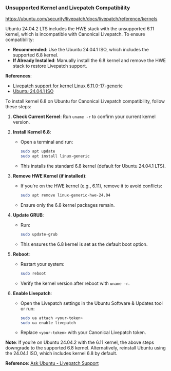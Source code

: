 ### Unsupported Kernel and Livepatch Compatibility

https://ubuntu.com/security/livepatch/docs/livepatch/reference/kernels

Ubuntu 24.04.2 LTS includes the HWE stack with the unsupported 6.11 kernel, which is incompatible with Canonical Livepatch. To ensure compatibility:

- **Recommended**: Use the Ubuntu 24.04.1 ISO, which includes the supported 6.8 kernel.
- **If Already Installed**: Manually install the 6.8 kernel and remove the HWE stack to restore Livepatch support.

**References**:  
- [Livepatch support for kernel Linux 6.11.0-17-generic](https://askubuntu.com/questions/1542259/livepatch-support-for-kernel-linux-6-11-0-17-generic/1542268#1542268)  
- [Ubuntu 24.04.1 ISO](https://old-releases.ubuntu.com/releases/24.04.1/)


To install kernel 6.8 on Ubuntu for Canonical Livepatch compatibility, follow these steps:

1. **Check Current Kernel**: Run `uname -r` to confirm your current kernel version.

2. **Install Kernel 6.8**:
   - Open a terminal and run:
     ```bash
     sudo apt update
     sudo apt install linux-generic
     ```
   - This installs the standard 6.8 kernel (default for Ubuntu 24.04.1 LTS).

3. **Remove HWE Kernel (if installed)**:
   - If you're on the HWE kernel (e.g., 6.11), remove it to avoid conflicts:
     ```bash
     sudo apt remove linux-generic-hwe-24.04
     ```
   - Ensure only the 6.8 kernel packages remain.

4. **Update GRUB**:
   - Run:
     ```bash
     sudo update-grub
     ```
   - This ensures the 6.8 kernel is set as the default boot option.

5. **Reboot**:
   - Restart your system:
     ```bash
     sudo reboot
     ```
   - Verify the kernel version after reboot with `uname -r`.

6. **Enable Livepatch**:
   - Open the Livepatch settings in the Ubuntu Software & Updates tool or run:
     ```bash
     sudo ua attach <your-token>
     sudo ua enable livepatch
     ```
   - Replace `<your-token>` with your Canonical Livepatch token.

**Note**: If you’re on Ubuntu 24.04.2 with the 6.11 kernel, the above steps downgrade to the supported 6.8 kernel. Alternatively, reinstall Ubuntu using the 24.04.1 ISO, which includes kernel 6.8 by default.

**Reference**: [Ask Ubuntu - Livepatch Support](https://askubuntu.com/questions/1542259/livepatch-support-for-kernel-linux-6-11-0-17-generic/1542268#1542268)